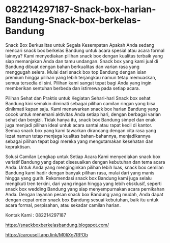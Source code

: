 # 082214297187-Snack-box-harian-Bandung-Snack-box-berkelas-Bandung
Snack Box Berkualitas untuk Segala Kesempatan
Apakah Anda sedang mencari snack box berkelas Bandung untuk acara spesial atau acara formal lainnya? Kami menyediakan pilihan snack box dengan kualitas terbaik yang siap memanjakan Anda dan tamu undangan. Snack box yang kami jual di Bandung dibuat dengan bahan berkualitas dan varian rasa yang menggugah selera. Mulai dari snack box top Bandung dengan isian premium hingga pilihan yang lebih terjangkau namun tetap memuaskan, semua tersedia di sini. Pilihan kami sangat tepat bagi Anda yang ingin memberikan sentuhan berbeda dan istimewa pada setiap acara.

Pilihan Sehat dan Praktis untuk Kegiatan Sehari-hari
Snack box sehat Bandung kini semakin diminati sebagai pilihan camilan ringan yang bisa dinikmati kapan saja. Kami menawarkan snack box harian Bandung yang cocok untuk menemani aktivitas Anda setiap hari, dengan berbagai varian sehat dan bergizi. Tidak hanya itu, snack box Bandung simpel dan enak juga menjadi pilihan ideal untuk acara santai atau rapat kecil di kantor. Semua snack box yang kami tawarkan dirancang dengan cita rasa yang lezat namun tetap menjaga kualitas bahan-bahannya, menjadikannya sebagai pilihan tepat bagi mereka yang mengutamakan kesehatan dan kepraktisan.

Solusi Camilan Lengkap untuk Setiap Acara
Kami menyediakan snack box variatif Bandung yang dapat disesuaikan dengan kebutuhan dan tema acara Anda. Untuk Anda yang menginginkan pilihan lebih luas, snack box cemilan Bandung kami hadir dengan banyak pilihan rasa, mulai dari yang manis hingga yang gurih. Rekomendasi snack box Bandung kami juga selalu mengikuti tren terkini, dari yang ringan hingga yang lebih eksklusif, seperti snack box wedding Bandung yang siap menyempurnakan acara pernikahan Anda. Dengan layanan pesan snack box Bandung yang mudah, Anda dapat dengan cepat order snack box Bandung sesuai kebutuhan, baik itu untuk acara formal, perpisahan, atau sekadar camilan harian.

Kontak Kami : 082214297187

https://snackboxberkelasbandung.blogspot.com/

https://carousell.app.link/M0liXg7RPOb
